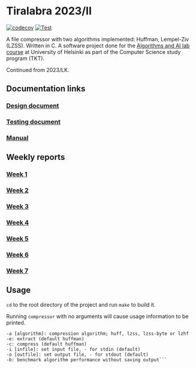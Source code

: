 # Tiralabra 2023/II
[![codecov](https://codecov.io/gh/ollim1/Tiralabra_2023lk/branch/main/graph/badge.svg?token=1M4X0W2FRS)](https://codecov.io/gh/ollim1/Tiralabra_2023lk)
[![Test](https://github.com/ollim1/Tiralabra_2023lk/actions/workflows/test.yml/badge.svg)](https://github.com/ollim1/Tiralabra_2023lk/actions/workflows/test.yml)

A file compressor with two algorithms implemented: Huffman, Lempel-Ziv (LZSS). Written in C. A software project done for the [Algorithms and AI lab course](https://tiralabra.github.io/2023_loppukesa/index) at University of Helsinki as part of the Computer Science study program (TKT).

Continued from 2023/LK.

## Documentation links

### [Design document](doc/design.md)
### [Testing document](doc/testing.md)
### [Manual](doc/manual.md)

## Weekly reports
### [Week 1](doc/week1.md)
### [Week 2](doc/week2.md)
### [Week 3](doc/week3.md)
### [Week 4](doc/week4.md)
### [Week 5](doc/week5.md)
### [Week 6](doc/week6.md)
### [Week 7](doc/week7.md)

## Usage

`cd` to the root directory of the project and run `make` to build it.

Running `compressor` with no arguments will cause usage information to be printed.

```Usage:
-a [algorithm]: compression algorithm; huff, lzss, lzss-byte or lzhf
-e: extract (default huffman)
-c: compress (default huffman)
-i [infile]: set input file, - for stdin (default)
-o [outfile]: set output file, - for stdout (default)
-b: benchmark algorithm performance without saving output```
